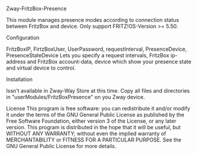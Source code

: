 Zway-FritzBox-Presence

This module manages presence modes according to connection status between FritzBox and device.
Only support FRITZ!OS-Version >= 5.50.

Configuration

FritzBoxIP, FirtzBoxUser, UserPassword, requestInterval, PresenceDevice, PresenceStateDevice
Lets you specify a request intervals, FritzBox ip-address and FritzBox account-data, device which show your presence state and virtual device to control.

Installation

Issn't available in Zway-Way Store at this time. Copy all files and directories in "userModules/FritzBoxPresence" on you Zway device.

License
This program is free software: you can redistribute it and/or modify it under the terms of the GNU General Public License as published by the Free Software Foundation, either version 3 of the License, or any later version.
This program is distributed in the hope that it will be useful, but WITHOUT ANY WARRANTY; without even the implied warranty of MERCHANTABILITY or FITNESS FOR A PARTICULAR PURPOSE. See the GNU General Public License for more details.
